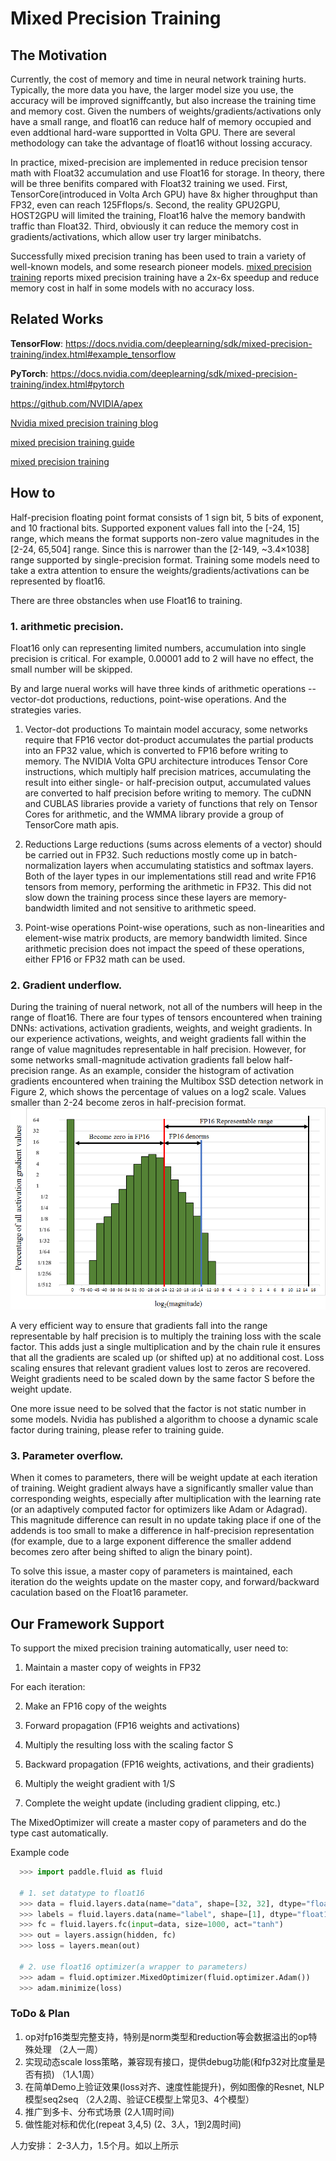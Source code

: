 # Mixed Precision Training

## The Motivation
Currently, the cost of memory and time in neural network training hurts. Typically, the more data you have, the larger model size you use, the accuracy will be improved signiffcantly, but also increase the training time and memory cost. Given the numbers of weights/gradients/activations only have a small range, and float16 can reduce half of memory occupied and even addtional hard-ware supportted in Volta GPU. There are several methodology can take the advantage of float16 without lossing accuracy. 

In practice, mixed-precision are implemented in reduce precision tensor math with Float32 accumulation and use Float16 for storage. 
In theory, there will be three benifits compared with Float32 training we used. First, TensorCore(introduced in Volta Arch GPU) have 8x higher throughput than FP32, even can reach 125Fflops/s. Second,  the reality GPU2GPU, HOST2GPU will limited the training, Float16 halve the memory bandwith traffic than Float32. Third, obviously it can reduce the memory cost in gradients/activations, which allow user try larger minibatchs.

Successfully mixed precision traning has been used to train a variety of well-known models, and some research pioneer models. [mixed precision training](https://arxiv.org/pdf/1710.03740.pdf) reports mixed precision training have a 2x-6x speedup and reduce memory cost in half in some models with no accuracy loss.

## Related Works

**TensorFlow**:
https://docs.nvidia.com/deeplearning/sdk/mixed-precision-training/index.html#example_tensorflow

**PyTorch**:
https://docs.nvidia.com/deeplearning/sdk/mixed-precision-training/index.html#pytorch

https://github.com/NVIDIA/apex

[Nvidia mixed precision training blog](https://devblogs.nvidia.com/mixed-precision-training-deep-neural-networks/)

[mixed precision training guide](https://docs.nvidia.com/deeplearning/sdk/mixed-precision-training/index.html)

[mixed precision training](https://arxiv.org/pdf/1710.03740.pdf)

## How to
Half-precision floating point format consists of 1 sign bit, 5 bits of exponent, and 10 fractional bits. Supported exponent values fall into the [-24, 15] range, which means the format supports non-zero value magnitudes in the [2-24, 65,504] range. Since this is narrower than the [2-149, ~3.4×1038] range supported by single-precision format. Training some models need to take a extra attention to ensure the weights/gradients/activations can be represented by float16.

There are three obstancles when use Float16 to training. 

### 1. arithmetic precision.

Float16 only can representing limited numbers, accumulation into single precision is critical. For example, 0.00001 add to 2 will have no effect, the small number will be skipped.

By and large nueral works will have three kinds of arithmetic operations -- vector-dot productions, reductions, point-wise operations. And the strategies varies.

  1. Vector-dot productions
  To maintain model accuracy, some networks require that FP16 vector dot-product accumulates the partial products into an FP32 value, which is converted to FP16 before writing to memory.
  The NVIDIA Volta GPU architecture introduces Tensor Core instructions, which multiply half precision matrices, accumulating the result into either single- or half-precision output, accumulated values are converted to half precision before writing to memory. The cuDNN and CUBLAS libraries provide a variety of functions that rely on Tensor Cores for arithmetic, and the WMMA library provide a group of TensorCore math apis. 

  2. Reductions
  Large reductions (sums across elements of a vector) should be carried out in FP32. Such reductions mostly come up in batch-normalization layers when accumulating statistics and softmax layers. Both of the layer types in our implementations still read and write FP16 tensors from memory, performing the arithmetic in FP32. This did not slow down the training process since these layers are memory-bandwidth limited and not sensitive to arithmetic speed.

  3. Point-wise operations
  Point-wise operations, such as non-linearities and element-wise matrix products, are memory bandwidth limited. Since arithmetic precision does not impact the speed of these operations, either FP16 or FP32 math can be used.

### 2. Gradient underflow.

During the training of nueral network, not all of the numbers will heep in the range of float16. There are four types of tensors encountered when training DNNs: activations, activation gradients, weights, and weight gradients. In our experience activations, weights, and weight gradients fall within the range of value magnitudes representable in half precision. However, for some networks small-magnitude activation gradients fall below half-precision range. As an example, consider the histogram of activation gradients encountered when training the Multibox SSD detection network in Figure 2, which shows the percentage of values on a log2 scale. Values smaller than 2-24 become zeros in half-precision format.
![](./ssd_ag_log_histo_coarse.png)

A very efficient way to ensure that gradients fall into the range representable by half precision is to multiply the training loss with the scale factor. This adds just a single multiplication and by the chain rule it ensures that all the gradients are scaled up (or shifted up) at no additional cost. Loss scaling ensures that relevant gradient values lost to zeros are recovered. Weight gradients need to be scaled down by the same factor S before the weight update.

One more issue need to be solved that the factor is not static number in some models. Nvidia has published a algorithm to choose a dynamic scale factor during training, please refer to training guide.

### 3. Parameter overflow.

When it comes to parameters, there will be weight update at each iteration of training. Weight gradient always have a significantly smaller value than corresponding weights, especially after multiplication with the learning rate (or an adaptively computed factor for optimizers like Adam or Adagrad).  This magnitude difference can result in no update taking place if one of the addends is too small to make a difference in half-precision representation (for example, due to a large exponent difference the smaller addend becomes zero after being shifted to align the binary point).

To solve this issue, a master copy of parameters is maintained, each iteration do the weights update on the master copy, and forward/backward caculation based on the Float16 parameter.

## Our Framework Support
To support the mixed precision training automatically, user need to:

  1. Maintain a master copy of weights in FP32

  For each iteration:

  2. Make an FP16 copy of the weights

  3. Forward propagation (FP16 weights and activations)

  4. Multiply the resulting loss with the scaling factor S

  5. Backward propagation (FP16 weights, activations, and their gradients)

  6. Multiply the weight gradient with 1/S

  7. Complete the weight update (including gradient clipping, etc.)

The MixedOptimizer will create a master copy of parameters and do the type cast automatically.

Example code 

```python
  >>> import paddle.fluid as fluid

  # 1. set datatype to float16
  >>> data = fluid.layers.data(name="data", shape=[32, 32], dtype="float16") # set the type to float16
  >>> labels = fluid.layers.data(name="label", shape=[1], dtype="float16") # set the type to float16
  >>> fc = fluid.layers.fc(input=data, size=1000, act="tanh")
  >>> out = layers.assign(hidden, fc)
  >>> loss = layers.mean(out)

  # 2. use float16 optimizer(a wrapper to parameters)
  >>> adam = fluid.optimizer.MixedOptimizer(fluid.optimizer.Adam())
  >>> adam.minimize(loss)

```

### ToDo & Plan

1. op对fp16类型完整支持，特别是norm类型和reduction等会数据溢出的op特殊处理 （2人一周）
2. 实现动态scale loss策略，兼容现有接口，提供debug功能(和fp32对比度量是否有损) （1人1周）
3. 在简单Demo上验证效果(loss对齐、速度性能提升)，例如图像的Resnet, NLP模型seq2seq （2人2周、验证CE模型上常见3、4个模型）
4. 推广到多卡、分布式场景 (2人1周时间)
5. 做性能对标和优化(repeat 3,4,5) (2、3人，1到2周时间)

人力安排：
2-3人力，1.5个月。如以上所示
